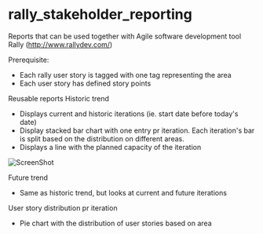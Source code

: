 rally_stakeholder_reporting
===========================

Reports that can be used together with Agile software development tool Rally (http://www.rallydev.com/)

Prerequisite: 
- Each rally user story is tagged with one tag representing the area
- Each user story has defined story points

Reusable reports
Historic trend
- Displays current and historic iterations (ie. start date before today's date)
- Display stacked bar chart with one entry pr iteration. Each iteration's bar is split based on the distribution on different areas.
- Displays a line with the planned capacity of the iteration

![ScreenShot](https://raw.github.com/elsewhat/rally_stakeholder_reporting/master/images/historic_trend_example.png)

Future trend
- Same as historic trend, but looks at current and future iterations

User story distribution pr iteration
- Pie chart with the distribution of user stories based on area
